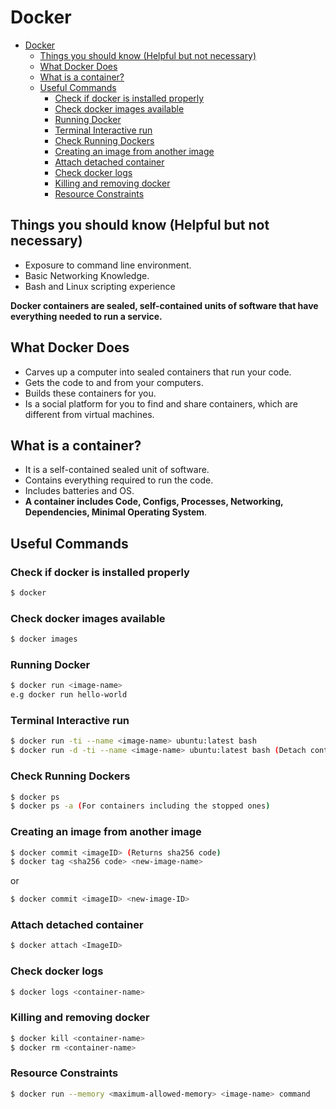 # Docker

- [Docker](#docker)
  - [Things you should know (Helpful but not necessary)](#things-you-should-know-helpful-but-not-necessary)
  - [What Docker Does](#what-docker-does)
  - [What is a container?](#what-is-a-container)
  - [Useful Commands](#useful-commands)
    - [Check if docker is installed properly](#check-if-docker-is-installed-properly)
    - [Check docker images available](#check-docker-images-available)
    - [Running Docker](#running-docker)
    - [Terminal Interactive run](#terminal-interactive-run)
    - [Check Running Dockers](#check-running-dockers)
    - [Creating an image from another image](#creating-an-image-from-another-image)
    - [Attach detached container](#attach-detached-container)
    - [Check docker logs](#check-docker-logs)
    - [Killing and removing docker](#killing-and-removing-docker)
    - [Resource Constraints](#resource-constraints)

## Things you should know (Helpful but not necessary)

- Exposure to command line environment.
- Basic Networking Knowledge.
- Bash and Linux scripting experience

__Docker containers are sealed, self-contained units of software that have everything needed to run a service.__

## What Docker Does

- Carves up a computer into sealed containers that run your code.
- Gets the code to and from your computers.
- Builds these containers for you.
- Is a social platform for you to find and share containers, which are different from virtual machines.

## What is a container?

- It is a self-contained sealed unit of software.
- Contains everything required to run the code.
- Includes batteries and OS.
- __A container includes Code, Configs, Processes, Networking, Dependencies, Minimal Operating System__.

## Useful Commands

### Check if docker is installed properly

```bash
$ docker
```

### Check docker images available

```bash
$ docker images
```

### Running Docker

```bash
$ docker run <image-name> 
e.g docker run hello-world
```

### Terminal Interactive run

```bash
$ docker run -ti --name <image-name> ubuntu:latest bash 
$ docker run -d -ti --name <image-name> ubuntu:latest bash (Detach container)
```

### Check Running Dockers

```bash
$ docker ps
$ docker ps -a (For containers including the stopped ones)
```

### Creating an image from another image

```bash
$ docker commit <imageID> (Returns sha256 code)
$ docker tag <sha256 code> <new-image-name>
```
or
```bash
$ docker commit <imageID> <new-image-ID>
```

### Attach detached container

```bash
$ docker attach <ImageID>
```

### Check docker logs

```bash
$ docker logs <container-name>
```

### Killing and removing docker

```bash
$ docker kill <container-name>
$ docker rm <container-name>

```

### Resource Constraints

```bash
$ docker run --memory <maximum-allowed-memory> <image-name> command
```
